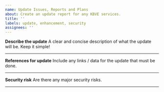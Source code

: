 ```yaml
---
name: Update Issues, Reports and Plans
about: Create an update report for any KBVE services.
title: ''
labels: update, enhancement, security
assignees: ''
---
```


**Describe the update**
A clear and concise description of what the update will be. Keep it simple!

* * *

**References for update**
Include any links / data for the update that must be done.

* * *

**Security risk**
Are there any major security risks.

* * *
